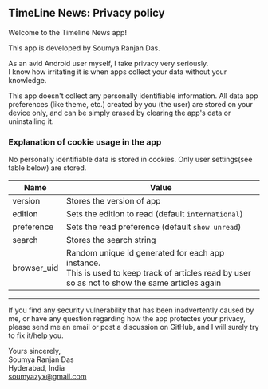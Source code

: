 ## TimeLine News: Privacy policy

Welcome to the Timeline News app!

This app is developed by Soumya Ranjan Das.<br>

As an avid Android user myself, I take privacy very seriously.<br/>
I know how irritating it is when apps collect your data without your knowledge.

This app doesn't collect any personally identifiable information. All data app preferences (like theme, etc.) created by you (the user) are stored on your device only, and can be simply erased by clearing the app's data or uninstalling it.

### Explanation of cookie usage in the app
No personally identifiable data is stored in cookies. 
Only user settings(see table below) are stored. 

| Name | Value| 
|------|-------|
| version | Stores the version of app |
| edition | Sets the edition to read (default `international`) |
| preference  | Sets the read preference (default `show unread`) |
| search  | Stores the search string |
| browser_uid | Random unique id generated for each app instance. <br>This is used to keep track of articles read by user so as not to show the same articles again |

<hr>

If you find any security vulnerability that has been inadvertently caused by me, or have any question regarding how the app protectes your privacy, please send me an email or post a discussion on GitHub, and I will surely try to fix it/help you.

Yours sincerely,  
Soumya Ranjan Das  
Hyderabad, India  
soumyazyx@gmail.com

